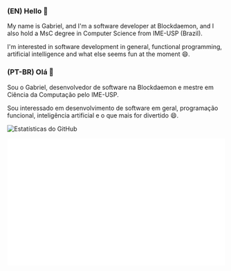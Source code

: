 ### (EN) Hello 👋

My name is Gabriel, and I'm a software developer at Blockdaemon, and I also hold a MsC degree in Computer Science from IME-USP (Brazil).

I'm interested in software development in general, functional programming, artificial intelligence and what else seems fun at the moment 😄.

### (PT-BR) Olá 👋

Sou o Gabriel, desenvolvedor de software na Blockdaemon e mestre em Ciência da Computação pelo IME-USP.

Sou interessado em desenvolvimento de software em geral, programação funcional, inteligência artificial e o que mais for divertido 😄.

![Estatísticas do GitHub](https://github-readme-stats.vercel.app/api?username=gcrispino&show_icons=true&count_private=true)

![](https://github.com/GCrispino/github-stats/blob/master/generated/languages.svg)
